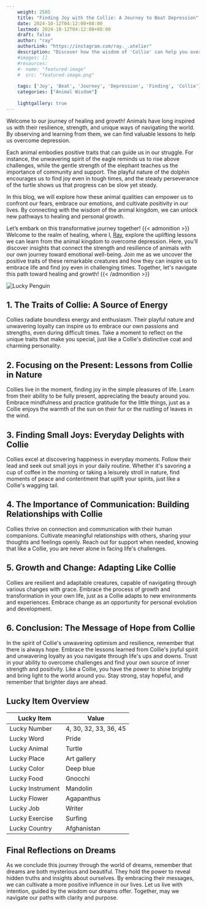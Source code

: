 ```yaml
---
    weight: 2505
    title: "Finding Joy with the Collie: A Journey to Beat Depression"  # Assuming 'title' column exists
    date: 2024-10-12T04:12:00+08:00
    lastmod: 2024-10-12T04:12:00+08:00
    draft: false
    author: "ray"
    authorLink: "https://instagram.com/ray._.atelier"
    description: "Discover how the wisdom of 'Collie' can help you overcome depression and find joy in your life journey."
    #images: []
    #resources:
    #- name: "featured-image"
    #  src: "featured-image.png"
    
    tags: ['Joy', 'Beat', 'Journey', 'Depression', 'Finding', 'Collie']
    categories: ["Animal Wisdom"]
    
    lightgallery: true
---
```

    
Welcome to our journey of healing and growth! Animals have long inspired us with their resilience, strength, and unique ways of navigating the world. By observing and learning from them, we can find valuable lessons to help us overcome depression.

Each animal embodies positive traits that can guide us in our struggle. For instance, the unwavering spirit of the eagle reminds us to rise above challenges, while the gentle strength of the elephant teaches us the importance of community and support. The playful nature of the dolphin encourages us to find joy even in tough times, and the steady perseverance of the turtle shows us that progress can be slow yet steady.

In this blog, we will explore how these animal qualities can empower us to confront our fears, embrace our emotions, and cultivate positivity in our lives. By connecting with the wisdom of the animal kingdom, we can unlock new pathways to healing and personal growth.

Let’s embark on this transformative journey together!
{{< admonition >}}
Welcome to the realm of healing, where I, [Ray](https://instagram.com/ray._.atelier), explore the uplifting lessons we can learn from the animal kingdom to overcome depression. Here, you’ll discover insights that connect the strength and resilience of animals with our own journey toward emotional well-being. Join me as we uncover the positive traits of these remarkable creatures and how they can inspire us to embrace life and find joy even in challenging times. Together, let's navigate this path toward healing and growth!
{{< /admonition >}}

![Lucky Penguin](https://cdn.pixabay.com/photo/2024/09/07/02/34/penguins-9028827_1280.jpg "Lucky Penguin")

## 1. The Traits of Collie: A Source of Energy
Collies radiate boundless energy and enthusiasm. Their playful nature and unwavering loyalty can inspire us to embrace our own passions and strengths, even during difficult times. Take a moment to reflect on the unique traits that make you special, just like a Collie's distinctive coat and charming personality.

## 2. Focusing on the Present: Lessons from Collie in Nature
Collies live in the moment, finding joy in the simple pleasures of life. Learn from their ability to be fully present, appreciating the beauty around you. Embrace mindfulness and practice gratitude for the little things, just as a Collie enjoys the warmth of the sun on their fur or the rustling of leaves in the wind.

## 3. Finding Small Joys: Everyday Delights with Collie
Collies excel at discovering happiness in everyday moments. Follow their lead and seek out small joys in your daily routine. Whether it's savoring a cup of coffee in the morning or taking a leisurely stroll in nature, find moments of peace and contentment that uplift your spirits, just like a Collie's wagging tail.

## 4. The Importance of Communication: Building Relationships with Collie
Collies thrive on connection and communication with their human companions. Cultivate meaningful relationships with others, sharing your thoughts and feelings openly. Reach out for support when needed, knowing that like a Collie, you are never alone in facing life's challenges.

## 5. Growth and Change: Adapting Like Collie
Collies are resilient and adaptable creatures, capable of navigating through various changes with grace. Embrace the process of growth and transformation in your own life, just as a Collie adapts to new environments and experiences. Embrace change as an opportunity for personal evolution and development.

## 6. Conclusion: The Message of Hope from Collie
In the spirit of Collie's unwavering optimism and resilience, remember that there is always hope. Embrace the lessons learned from Collie's joyful spirit and unwavering loyalty as you navigate through life's ups and downs. Trust in your ability to overcome challenges and find your own source of inner strength and positivity. Like a Collie, you have the power to shine brightly and bring light to the world around you. Stay strong, stay hopeful, and remember that brighter days are ahead.


## Lucky Item Overview
| Lucky Item          | Value              |
|---------------|--------------------|
| Lucky Number        | 4, 30, 32, 33, 36, 45  |
| Lucky Word          | Pride |
| Lucky Animal        | Turtle |
| Lucky Place         | Art gallery     |
| Lucky Color         | Deep blue     |
| Lucky Food          | Gnocchi      |
| Lucky Instrument    | Mandolin |
| Lucky Flower        | Agapanthus    |
| Lucky Job           | Writer       |
| Lucky Exercise      | Surfing  |
| Lucky Country       | Afghanistan    |


##  Final Reflections on Dreams

As we conclude this journey through the world of dreams, remember that dreams are both mysterious and beautiful. They hold the power to reveal hidden truths and insights about ourselves. By embracing their messages, we can cultivate a more positive influence in our lives. Let us live with intention, guided by the wisdom our dreams offer. Together, may we navigate our paths with clarity and purpose.
